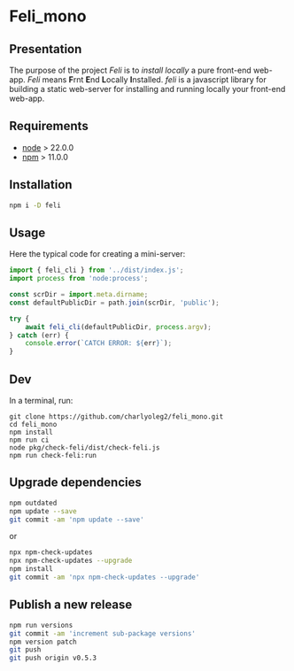 Feli\_mono
==========


Presentation
------------

The purpose of the project *Feli* is to *install locally* a pure front-end web-app.
*Feli* means **F**rnt **E**nd **L**ocally **I**nstalled.
*feli* is a javascript library for building a static web-server for installing and running locally your front-end web-app.


Requirements
------------

- [node](https://nodejs.org) > 22.0.0
- [npm](https://docs.npmjs.com/cli) > 11.0.0


Installation
------------

```bash
npm i -D feli
```


Usage
-----

Here the typical code for creating a mini-server:

```javascript
import { feli_cli } from '../dist/index.js';
import process from 'node:process';

const scrDir = import.meta.dirname;
const defaultPublicDir = path.join(scrDir, 'public');

try {
	await feli_cli(defaultPublicDir, process.argv);
} catch (err) {
	console.error(`CATCH ERROR: ${err}`);
}
```


Dev
---

In a terminal, run:

```shell
git clone https://github.com/charlyoleg2/feli_mono.git
cd feli_mono
npm install
npm run ci
node pkg/check-feli/dist/check-feli.js
npm run check-feli:run
```


Upgrade dependencies
--------------------

```bash
npm outdated
npm update --save
git commit -am 'npm update --save'
```
or
```bash
npx npm-check-updates
npx npm-check-updates --upgrade
npm install
git commit -am 'npx npm-check-updates --upgrade'
```


Publish a new release
---------------------

```bash
npm run versions
git commit -am 'increment sub-package versions'
npm version patch
git push
git push origin v0.5.3
```

